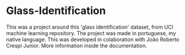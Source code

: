 # Glass-Identification
This was a project around this 'glass identification' dataset, from UCI machine learning repository.
The project was made in portuguese, my native language.
This was developed in colaboration with João Roberto Crespi Junior.
More information inside the documentation.
